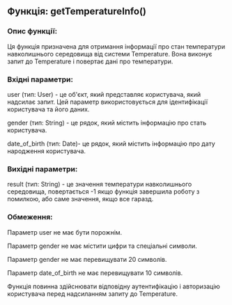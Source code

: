 ## Функція: getTemperatureInfo()

### Опис функції:
Ця функція призначена для отримання інформації про стан температури навколишнього середовища від системи Temperature. Вона виконує запит до Temperature і повертає дані про температури.

### Вхідні параметри:

user (тип: User) - це об'єкт, який представляє користувача, який надсилає запит. Цей параметр використовується для ідентифікації користувача та його даних.

gender (тип: String) - це рядок, який містить інформацію про стать користувача.

date_of_birth (тип: Date)- це рядок, який містить інформацію про дату народження користувача. 
### Вихідні параметри:

result (тип: String) - це значення температури навколишнього середовища, повертається -1 якщо функція завершила роботу з помилкою, або саме значення, якщо все гаразд.

### Обмеження:

Параметр user не має бути порожнім.

Параметр gender не має містити цифри та спеціальні символи.

Параметр gender не має перевищувати 20 символів.

Параметр date_of_birth не має перевищувати 10 символів.

Функція повинна здійснювати відповідну аутентифікацію і авторизацію користувача перед надсиланням запиту до Temperature.
